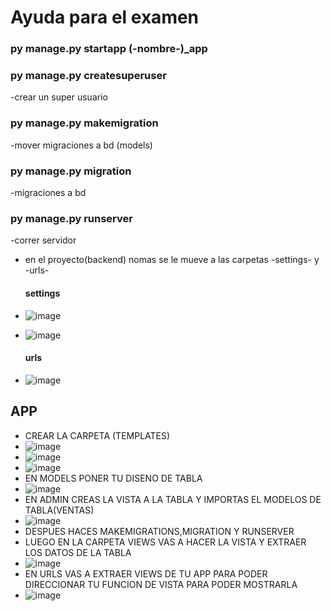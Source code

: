 # Ayuda para el examen

### py manage.py startapp (-nombre-)_app
### py manage.py createsuperuser
-crear un super usuario
### py manage.py makemigration
-mover migraciones a bd (models)
### py manage.py migration
-migraciones a bd
### py manage.py runserver
-correr servidor
- en el proyecto(backend) nomas se le mueve a las carpetas -settings- y -urls-

  #### settings
- ![image](https://github.com/user-attachments/assets/bf16cc2e-c8ba-4ab2-9720-0aefe9ce09cf)
- ![image](https://github.com/user-attachments/assets/e1fc1a02-fe24-4c78-8728-3f62c4f3b667)

  #### urls
- ![image](https://github.com/user-attachments/assets/45f4c5c0-15dc-4f6b-ae46-efe2da7ddd8a)

## APP
- CREAR LA CARPETA (TEMPLATES)
- ![image](https://github.com/user-attachments/assets/3f6e07ad-b519-457c-b159-e4508aa43d7b)
- ![image](https://github.com/user-attachments/assets/5f8aab4b-f74a-447f-9012-11fb624d5c13)
- ![image](https://github.com/user-attachments/assets/6c8e3dc0-ca66-4ed3-9554-bdc737a79783)
- EN MODELS PONER TU DISENO DE TABLA
- ![image](https://github.com/user-attachments/assets/f474ac88-0ea1-4a2b-ad22-b5995f1f6321)
- EN ADMIN CREAS LA VISTA A LA TABLA Y IMPORTAS EL MODELOS DE TABLA(VENTAS)
- ![image](https://github.com/user-attachments/assets/42834ebf-b348-4a03-8685-7be03ec67a0f)
- DESPUES HACES MAKEMIGRATIONS,MIGRATION Y RUNSERVER
- LUEGO EN LA CARPETA VIEWS VAS A HACER LA VISTA Y EXTRAER LOS DATOS DE LA TABLA
- ![image](https://github.com/user-attachments/assets/a474b609-ad19-4dfb-81e6-c17d33d32db3)
- EN URLS VAS A EXTRAER VIEWS DE TU APP PARA PODER DIRECCIONAR TU FUNCION DE VISTA PARA PODER MOSTRARLA
- ![image](https://github.com/user-attachments/assets/b462889c-8ec2-4527-bcba-65f6a4f8a2de)








